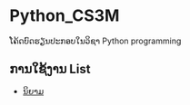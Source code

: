# Python_CS3M
ໂຄ້ດບົດຮຽນປະກອບໃນວິຊາ Python programming

## ການໃຊ້ງານ List
- [ນິຍາມ](https://github.com/somchit-ktv/Python_CS3M/blob/main/List/1.%E0%BA%99%E0%BA%B4%E0%BA%8D%E0%BA%B2%E0%BA%A1.py)
